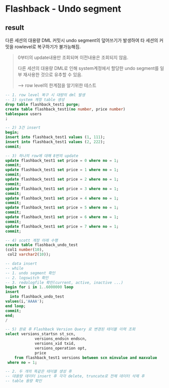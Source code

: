 # Flashback - Undo segment

## result

다른 세션의 대용량 DML 커밋시
undo  segment의 덮어쓰기가 발생하여
타 세션의 커밋을 rowlevel로 복구하기가 불가능해짐.

> 0부터의 update내용만 조회되며 이전내용은 조회되지 않음.
>
> 다른 세션의 대용량 DML로 인해 system계정에서 할당한 undo segment를 일부 재사용한 것으로 유추할 수 있음.
>
> --> row level의 한계점을 알기위한 테스트

```sql
-- 1. row level 복구 시 대량의 dml 발생
-- 1) system 계정 table 생성
drop table flashback_test1 purge;
create table flashback_test1(no number, price number)
tablespace users
;

-- 2) 3건 insert
begin;
insert into flashback_test1 values (1, 111);
insert into flashback_test1 values (2, 222);
commit;

-- 3) 하나의 row에 대해 8번의 update
update flashback_test1 set price = 0 where no = 1;
commit;
update flashback_test1 set price = 1 where no = 1;
commit;
update flashback_test1 set price = 2 where no = 1;
commit;
update flashback_test1 set price = 3 where no = 1;
commit;
update flashback_test1 set price = 4 where no = 1;
commit;
update flashback_test1 set price = 5 where no = 1;
commit;
update flashback_test1 set price = 6 where no = 1;
commit;
update flashback_test1 set price = 7 where no = 1;
commit;

-- 4) scott 계정 아래 수행
create table flashback_undo_test 
(col1 number(10),
 col2 varchar2(10));

-- data insert
-- while
-- 1. undo segment 확인
-- 2. logswitch 확인
-- 3. redologfile 확인(current, active, inactive ...)
begin for i in 1..6000000 loop
insert
  into flashback_undo_test
values(i,'AAAA');
end loop;
commit;
end;
/

-- 5) 완료 후 Flashback Version Query 로 변경된 테이블 이력 조회
select versions_startsn st_scn,
			 versions_endscn endscn,
			 versions_xid txid,
			 versions_operation opt,
			 price
	from flashback_test1 versions between scn minvalue and maxvalue
 where no = 1;

-- 2. 두 개의 똑같은 테이블 생성 후
-- 대용량 데이터 insert 후 각각 delete, truncate로 전체 데이터 삭제 후
-- table 용량 확인
```

